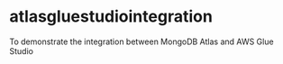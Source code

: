 # atlasgluestudiointegration
To demonstrate the integration between MongoDB Atlas and AWS Glue Studio
